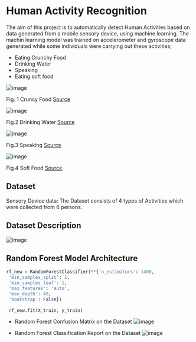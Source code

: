 # Human Activity Recognition 
The aim of this project is to automatically detect Human Activities based on data generated from a mobile sensory device, using machine learning. The machin learning model was trained on accelerometer and gyroscope data generated while some individuals were carrying out these activities;
* Eating Crunchy Food
* Drinking Water
* Speaking 
* Eating soft food 

![image](https://user-images.githubusercontent.com/38056084/138591749-ddd5ed0e-8904-4c54-a53e-6ba931f44d00.png)

Fig. 1 Cruncy Food [Source](https://www.google.com/imgres?imgurl=https%3A%2F%2Fs3.amazonaws.com%2Fsecretsaucefiles%2Fphotos%2Fimages%2F000%2F103%2F517%2Flarge%2FBowl-of-Cereal.jpg%3F1485310468&imgrefurl=https%3A%2F%2Fspoonuniversity.com%2Flifestyle%2Fsoggy-food-worse-than-crunchy-food&tbnid=FtttNQqWb30fBM&vet=12ahUKEwiX_PKp9uLzAhUa0YUKHU4sC58QMygAegUIARDKAQ..i&docid=KLhVsvC4NRS5pM&w=770&h=513&q=crunchy%20food&ved=2ahUKEwiX_PKp9uLzAhUa0YUKHU4sC58QMygAegUIARDKAQ)

![image](https://user-images.githubusercontent.com/38056084/138591843-be5e8c19-e428-4017-8b77-49e9396f95f5.png) 

Fig.2 Drinking Water [Source](https://www.google.com/url?sa=i&url=https%3A%2F%2Fwww.healthline.com%2Fhealth%2Ffood-nutrition%2Fwhy-is-water-important&psig=AOvVaw1Qidozcl8C_auAnHLYOp8A&ust=1635160816744000&source=images&cd=vfe&ved=0CAsQjRxqFwoTCIC2l8Dp4vMCFQAAAAAdAAAAABAD)

![image](https://user-images.githubusercontent.com/38056084/138591964-0b9cc682-0674-44fa-84a2-57d572dfaad7.png) 

Fig.3 Speaking [Source](https://www.google.com/url?sa=i&url=https%3A%2F%2Feducationalresearchtechniques.com%2F2017%2F07%2F21%2Ftypes-of-speaking-in-esl%2F&psig=AOvVaw3k0gpJg47Nree7h3OH5JN8&ust=1635161001932000&source=images&cd=vfe&ved=0CAsQjRxqFwoTCJDOq-bq4vMCFQAAAAAdAAAAABAD)


![image](https://user-images.githubusercontent.com/38056084/138592110-55e1cfdf-b3f0-424c-843e-b17c2914286f.png)

Fig.4 Soft Food [Source](https://www.google.com/url?sa=i&url=https%3A%2F%2Fwww.eatthis.com%2Fsoft-foods-diet%2F&psig=AOvVaw2qndGsXoyFHYiUntqCqz_q&ust=1635161224256000&source=images&cd=vfe&ved=0CAsQjRxqFwoTCIiluv3q4vMCFQAAAAAdAAAAABAJ)

## Dataset 
Sensory Device data: The Dataset consists of 4 types of Activities which were collected from 6 persons.

## Dataset Description
![image](https://user-images.githubusercontent.com/38056084/138592283-b5c21afa-625f-4034-9ccf-1f2cb58a1977.png)

## Random Forest Model Architecture 
```py
rf_new = RandomForestClassifier(**{'n_estimators': 1400,
 'min_samples_split': 2,
 'min_samples_leaf': 1,
 'max_features': 'auto',
 'max_depth': 40,
 'bootstrap': False})
 
 rf_new.fit(X_train, y_train)
```
* Random Forest Confusion Matrix on the Dataset
![image](https://user-images.githubusercontent.com/38056084/138592415-239495c8-172c-480e-bfaf-a577170358b2.png)

* Random Forest Classification Report on the Dataset
![image](https://user-images.githubusercontent.com/38056084/138592457-e9aa2303-902c-47e5-a89f-c79790bb9828.png)




